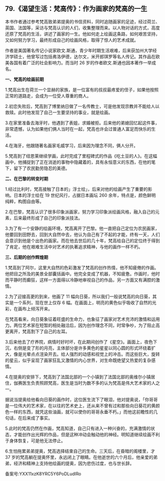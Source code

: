 ## 79.《渴望生活：梵高传》：作为画家的梵高的一生
本书作者通过参考梵高致弟弟提奥的书信资料，同时追随画家的足迹，经过荷兰、英国、法国等，采访与梵高认识的人们，收集整理而来。以人物对话的方式，高度还原了梵高的生活，讲述了画家的一生。他如何走上绘画这条路，如何艰苦坚持，又如何努力学习，最终形成自己的绘画风格，取得了惊人的艺术成就。


作者是美国著名传记小说家欧文.斯通，青少年时期生活艰难，后来获加州大学经济学硕士，他曾写过包括弗洛伊德，达尔文，米开郎琪罗等名人传记。其作品在欧美各国有着广泛的社会影响力。而当时 26 岁的作者欧文.斯通也因本著作一举成名。


**一、梵高的绘画前期**


1.梵高出生在荷兰一个显赫的家族，是一位富有的叔叔最疼爱的侄子，如果他按照正常的道路走，会成为一位受人尊重的商人。


2.初恋失败后，梵高到了博里纳日做了一名传教士，可是他发现宗教并不能给人以救赎。此时他发现了自己一生要坚持的事业，就是绘画。


3.在家里准备去海牙时，他遇到了表姐，求婚被拒。后来他的弟媳回忆起这件事，非常遗憾，认为如果他们俩人当时在一起，梵高也许会过普通人富足而快乐的生活。


4.在海牙，他跟随著名画家毛威学习，后来因为理念不同，俩人分开。


5.梵高到了纽恩莱继续学画，此时完成了里程碑式的作品《吃土豆的人》。在这幅画中，他捕捉到了正在消逝的事物中隐藏着的，具有永恒意义的东西，在他的笔下，留下了农民勤劳隐忍的美德。


**二、在巴黎的转变时期**


1.经过比利时，梵高接触了日本的」浮士绘」，后来对他的绘画产生了重要的影响。日本的浮士绘在 19 世纪风行，占据日本画坛 260 余年，特点是，颜色鲜明纯粹，构图自由等。


2.在巴黎，梵高认识了很多印象派画家，努力学习印象派绘画风格，融入自己的元素，后来最终形成了自己的印象派技法。


3.为了有一个安静的绘画环境，梵高离开了巴黎。他一直把自己定位为农民画家，他要回到田野去，回到大自然中去，他认为自己有了不起的才能，终有一天，人们会意识到他是个出色的画家。而在他去世后的几十年，梵高给自己的定位终于得到了肯定，他在艰难生活中对艺术的执著追求精神，与他的画作一样不朽。


**三、后期的创作辉煌期**


1.梵高到了阿尔，这里大自然的色彩激发了梵高的创作热情，他不知疲倦的作画。他把目之所及的美景全部囊括画中。他完全变成了机器，不知疲惫。作画时，他时而平静时而癫狂，这样一方面得以冷静地审视自己的作品，另一方面又有满腔的激情。


2.为了迎接高更的到来，他画了 11 幅向日葵，所以我们一般说梵高的向日葵，其实是一个系列，现在世上仅存 6 幅。在画面上，明亮的黄色似乎吸收了自然的光彩，在画布上倾泻开来。


在梵高看来，向日葵象征着旺盛的生命力，也象征了画家对艺术充沛的激情和运用力。两位艺术家在短暂的相处融洽后，因为创作理念不同，时常争吵，为了阻止高更离开，梵高割下了自己的左耳。


3.后来他去了疗养院，病情时好时坏，在此期间创作了《星空》。画面上，夜色下沉，右侧是变了形的月亮，主体部分是许多黄色的星星以同心圆的形式环绕着扩大，像是光晕点点渲染开去。给人强烈的动感和视觉上的冲击。而这些巨大，旋转的星云，似乎呈现了画家狂乱又激情的内心世界，对生命既绝望又热爱的复杂感情。


4.在提奥的安排下，梵高到了法国北部的一个小镇到了法国北部的奥维尔小镇居住，伽赛医生负责照顾梵高，医生是当时为数不多的认为梵高是伟大艺术家的人之一。


据说当提奥给他看向日葵的画作时，这位医生流下了眼泪，他对提奥说，「你哥哥是一位伟大的艺术家，在以往的艺术史上，还从来不曾有过和那些向日葵花的黄颜色一样的东西，就凭这些油画，就可以使你的哥哥永垂不朽。」而他这前瞻性的几句话，在后来成了事实。


5.此时的梵高仍然在作画，梵高知道，自己只有进入一种兴奋的，充满激情的状态，才能创作出光辉的作品，但是这种冲动会触动他的神经。明知道继续绘画不利于身体恢复，可是他无法停止。


6.生怕拖累弟弟提奥，梵高选择结束自己的生命。三天后，在昏暗的阁楼里，才 37 岁的梵高躺在提奥怀里，永远闭上了眼睛。在他逝世的六个月后，他亲爱的弟弟，经济和精神上支持他绘画的提奥，因为悲伤过度，也与世长辞。


备案号:YXX11xzK8YRC5Y6PoDLudlRo

